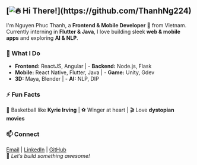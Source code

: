 ## [![🔥 Hi There!](https://readme-typing-svg.herokuapp.com?font=Fira+Code&size=35&duration=2000&pause=1000&color=FF5733&center=true&vCenter=true&width=600&lines=Hi+There!+👋;I'm+Thanh!+🚀;Frontend+%26+Mobile+Dev;Flutter+%7C+React+%7C+More...;Let's+Build+Something+Awesome!)](https://github.com/ThanhNg224)
I'm Nguyen Phuc Thanh, a **Frontend & Mobile Developer** 🚀 from Vietnam. Currently interning in **Flutter & Java**, I love building sleek **web & mobile apps** and exploring **AI & NLP**.  
### 🔭 What I Do  
- **Frontend:** ReactJS, Angular                      |                   - **Backend:** Node.js, Flask
- **Mobile:** React Native, Flutter, Java             |                   - **Game:** Unity, Gdev
- **3D:** Maya, Blender                               |                   - **AI:** NLP, DIP
### ⚡ Fun Facts  
🏀 Basketball like **Kyrie Irving** | ⚽ Winger at heart | 🎬 Love **dystopian movies**  
### 📫 Connect  
[Email](mailto:thanhng224@gmail.com) | [LinkedIn](https://www.linkedin.com/in/your-profile) | [GitHub](https://github.com/ThanhNg224)  
🚀 *Let’s build something awesome!*  
